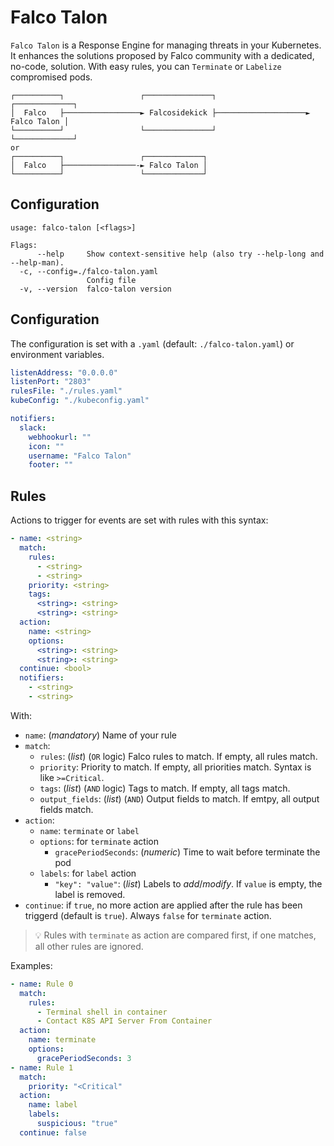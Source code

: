 # Falco Talon

`Falco Talon` is a Response Engine for managing threats in your Kubernetes. It enhances the solutions proposed by Falco community with a dedicated, no-code, solution. With easy rules, you can `Terminate` or `Labelize` compromised pods.

```
┌──────────┐                 ┌───────────────┐                    ┌─────────────┐
│  Falco   ├─────────────────► Falcosidekick ├────────────────────► Falco Talon │
└──────────┘                 └───────────────┘                    └─────────────┘
or
┌──────────┐                 ┌─────────────┐
│  Falco   ├────────────────-► Falco Talon │
└──────────┘                 └─────────────┘
```

## Configuration

```
usage: falco-talon [<flags>]

Flags:
      --help     Show context-sensitive help (also try --help-long and --help-man).
  -c, --config=./falco-talon.yaml  
                 Config file
  -v, --version  falco-talon version
```

## Configuration

The configuration is set with a `.yaml` (default: `./falco-talon.yaml`) or environment variables.

```yaml
listenAddress: "0.0.0.0"
listenPort: "2803"
rulesFile: "./rules.yaml"
kubeConfig: "./kubeconfig.yaml"

notifiers:
  slack:
    webhookurl: ""
    icon: ""
    username: "Falco Talon"
    footer: ""
```

## Rules

Actions to trigger for events are set with rules with this syntax:

```yaml
- name: <string>
  match:
    rules:
      - <string>
      - <string>
    priority: <string>
    tags:
      <string>: <string>
      <string>: <string>
  action:
    name: <string>
    options:
      <string>: <string>
      <string>: <string>
  continue: <bool>
  notifiers:
    - <string>
    - <string>
```

With:

* `name`: (*mandatory*) Name of your rule
* `match`:
  * `rules`: (*list*) (`OR` logic) Falco rules to match. If empty, all rules match.
  * `priority`: Priority to match. If empty, all priorities match. Syntax is like `>=Critical`.
  * `tags`: (*list*) (`AND` logic) Tags to match. If empty, all tags match.
  * `output_fields`: (*list*) (`AND`) Output fields to match. If emtpy, all output fields match.
* `action`:
  * `name`: `terminate` or `label`
  * `options`: for `terminate` action
    * `gracePeriodSeconds`: (*numeric*) Time to wait before terminate the pod
  * `labels`: for `label` action
    * `"key": "value"`: (*list*) Labels to *add*/*modify*. If `value` is empty, the label is removed.
* `continue`: if `true`, no more action are applied after the rule has been triggerd (default is `true`). Always `false` for `terminate` action.

> :bulb: Rules with `terminate` as action are compared first, if one matches, all other rules are ignored.

Examples:

```yaml
- name: Rule 0
  match:
    rules:
      - Terminal shell in container
      - Contact K8S API Server From Container
  action:
    name: terminate
    options:
      gracePeriodSeconds: 3
- name: Rule 1
  match:
    priority: "<Critical"
  action:
    name: label
    labels:
      suspicious: "true"
  continue: false
```
